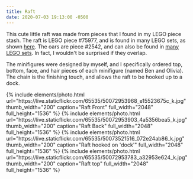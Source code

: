 ```yaml
---
title: Raft
date: 2020-07-03 19:13:00 -0500
---
```


This cute little raft was made from pieces that I found in my LEGO piece stash. The raft is LEGO piece #75977, and is found in many LEGO sets, as shown [here](https://www.bricklink.com/catalogItemIn.asp?P=30086&in=S). The oars are piece #2542, and can also be found in [many LEGO sets](https://www.bricklink.com/catalogItemIn.asp?P=2542&in=S). In fact, I wouldn't be surprised if they overlap.

The minifigures were designed by myself, and I specifically ordered top, bottom, face, and hair pieces of each minifigure (named Ben and Olivia). The chain is the finishing touch, and allows the raft to be hooked up to a dock.

<div class="text-center photoswipe-gallery">
  {% include elements/photo.html
      url="https://live.staticflickr.com/65535/50072953968_e15523675c_k.jpg"
      thumb_width="200" caption="Raft Front"
      full_width="2048" full_height="1536"
  %}
  {% include elements/photo.html
      url="https://live.staticflickr.com/65535/50072953903_4a5356bea5_k.jpg"
      thumb_width="200" caption="Raft Back"
      full_width="2048" full_height="1536"
  %}
  {% include elements/photo.html
      url="https://live.staticflickr.com/65535/50073521516_072e24ab86_k.jpg"
      thumb_width="200" caption="Raft hooked on 'dock'"
      full_width="2048" full_height="1536"
  %}
  {% include elements/photo.html
      url="https://live.staticflickr.com/65535/50072953783_a32953e624_k.jpg"
      thumb_width="200" caption="Raft top"
      full_width="2048" full_height="1536"
  %}
</div>
